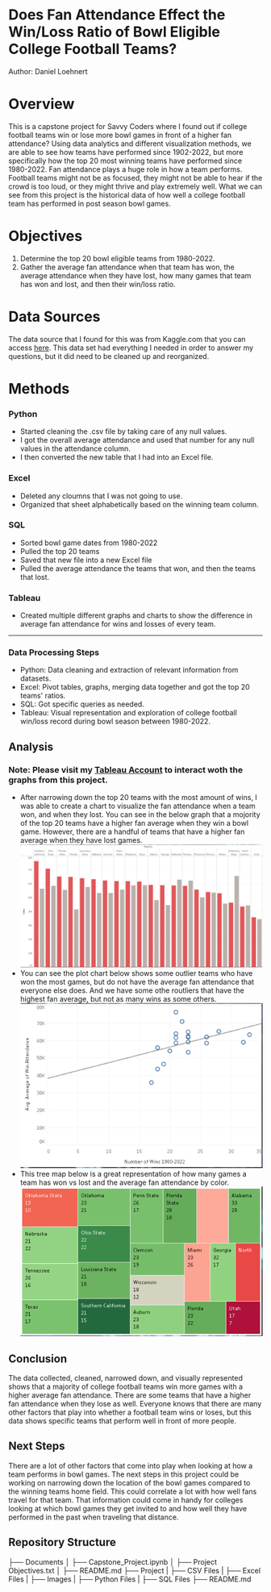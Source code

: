 # Does Fan Attendance Effect the Win/Loss Ratio of Bowl Eligible College Football Teams?
Author: Daniel Loehnert
# Overview
This is a capstone project for Savvy Coders where I found out if college football teams win or lose more bowl games in front of a higher fan attendance? Using data analytics and different visualization methods, we are able to see how teams have performed since 1902-2022, but more specifically how the top 20 most winning teams have performed since 1980-2022. Fan attendance plays a huge role in how a team performs. Football teams might not be as focused, they might not be able to hear if the crowd is too loud, or they might thrive and play extremely well. What we can see from this project is the historical data of how well a college football team has performed in post season bowl games.
# Objectives
1. Determine the top 20 bowl eligible teams from 1980-2022.
2. Gather the average fan attendance when that team has won, the average attendance when they have lost, how many games that team has won and lost, and then their win/loss ratio.
# Data Sources
The data source that I found for this was from Kaggle.com that you can access [here](https://www.kaggle.com/datasets/mattop/college-football-bowl-games-1902-2022). This data set had everything I needed in order to answer my questions, but it did need to be cleaned up and reorganized.
# Methods
### Python
- Started cleaning the .csv file by taking care of any null values.
- I got the overall average attendance and used that number for any null values in the attendance column.
- I then converted the new table that I had into an Excel file.
### Excel
- Deleted any cloumns that I was not going to use.
- Organized that sheet alphabetically based on the winning team column.
### SQL
- Sorted bowl game dates from 1980-2022
- Pulled the top 20 teams
- Saved that new file into a new Excel file
- Pulled the average attendance the teams that won, and then the teams that lost.
### Tableau
- Created multiple different graphs and charts to show the difference in average fan attendance for wins and losses of every team.
---
### Data Processing Steps
- Python: Data cleaning and extraction of relevant information from datasets.
- Excel: Pivot tables, graphs, merging data together and got the top 20 teams' ratios.
- SQL: Got specific queries as needed.
- Tableau: Visual representation and exploration of college football win/loss record during bowl season between 1980-2022.

## Analysis
### Note: Please visit my [Tableau Account](https://public.tableau.com/app/profile/daniel.loehnert/viz/CapstoneFinal_17025168054460/Story1) to interact woth the graphs from this project.
- After narrowing down the top 20 teams with the most amount of wins, I was able to create a chart to visualize the fan attendance when a team won, and when they lost. You can see in the below graph that a mojority of the top 20 teams have a higher fan average when they win a bowl game. However, there are a handful of teams that have a higher fan average when they have lost games.
![Alt text](<Bar Graph.PNG>)
- You can see the plot chart below shows some outlier teams who have won the most games, but do not have the average fan attendance that everyone else does. And we have some othe routliers that have the highest fan average, but not as many wins as some others.
![Alt text](<Plot Chart.PNG>)
- This tree map below is a great representation of how many games a team has won vs lost and the average fan attendance by color.
![Alt text](<Tree Map.PNG>)
## Conclusion
The data collected, cleaned, narrowed down, and visually represented shows that a majority of college football teams win more games with a higher average fan attendance. There are some teams that have a higher fan attendance when they lose as well. Everyone knows that there are many other factors that play into whether a football team wins or loses, but this data shows specific teams that perform well in front of more people. 
## Next Steps 
There are a lot of other factors that come into play when looking at how a team performs in bowl games. The next steps in this project could be working on narrowing down the location of the bowl games compared to the winning teams home field. This could correlate a lot with how well fans travel for that team. That information could come in handy for colleges looking at which bowl games they get invited to and how well they have performed in the past when traveling that distance.
## Repository Structure
├── Documents
│   ├── Capstone_Project.ipynb
│   ├── Project Objectives.txt
│   ├── README.md
├── Project
|   ├── CSV Files
|   ├── Excel Files
|   ├── Images
|   ├── Python Files
|   ├── SQL Files
├── README.md
